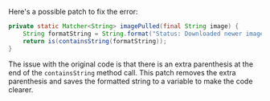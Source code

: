 Here's a possible patch to fix the error:

```java
private static Matcher<String> imagePulled(final String image) {
    String formatString = String.format("Status: Downloaded newer image for %s", image);
    return is(containsString(formatString));
}
```

The issue with the original code is that there is an extra parenthesis at the end of the `containsString` method call. This patch removes the extra parenthesis and saves the formatted string to a variable to make the code clearer.